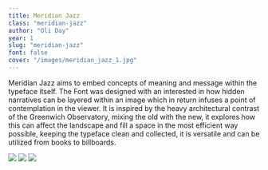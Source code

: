 ```yaml
---
title: Meridian Jazz
class: "meridian-jazz"
author: "Oli Day"
year: 1
slug: "meridian-jazz"
font: false
cover: "/images/meridian_jazz_1.jpg"
---
```


Meridian Jazz aims to embed concepts of meaning and message within the typeface itself. The Font was designed with an interested in how hidden narratives can be layered within an image which in return infuses a point of contemplation in the viewer. It is inspired by the heavy architectural contrast of the Greenwich Observatory, mixing the old with the new, it explores how this can affect the landscape and fill a space in the most efficient way possible, keeping the typeface clean and collected, it is versatile and can be utilized from books to billboards.

![](/images/meridian_jazz_1.jpg)
![](/images/meridian_jazz_2.jpg)
![](/images/meridian_jazz_3.jpg)
